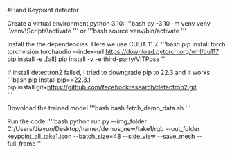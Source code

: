 #Hand Keypoint detector

Create a virtual environment python 3.10:
'''bash
py -3.10 -m venv venv
.\venv\Scripts\activate
'''
or
'''bash
source venv/bin/activate
'''

Install the the dependencies. Here we use CUDA 11.7.
'''bash
pip install torch torchvision torchaudio --index-url https://download.pytorch.org/whl/cu117
pip install -e .[all]
pip install -v -e third-party/ViTPose
'''

If install detectron2 failed, I tried to downgrade pip to 22.3 and it works
'''bash
pip install pip==22.3.1   
pip install git+https://github.com/facebookresearch/detectron2.git             
'''

Download the trained model
'''bash
bash fetch_demo_data.sh
'''

Run the code:
'''bash
python run.py --img_folder C:/Users/Jiayun/Desktop/hamer/demos_new/take1/rgb --out_folder keypoint_all_take1.json --batch_size=48 --side_view --save_mesh --full_frame
'''
